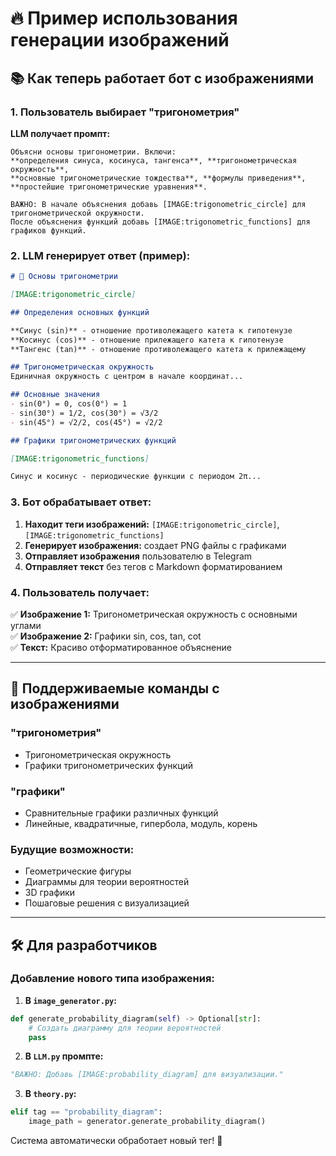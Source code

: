 # 🔥 Пример использования генерации изображений

## 📚 Как теперь работает бот с изображениями

### 1. Пользователь выбирает "тригонометрия"

**LLM получает промпт:**
```
Объясни основы тригонометрии. Включи: 
**определения синуса, косинуса, тангенса**, **тригонометрическая окружность**, 
**основные тригонометрические тождества**, **формулы приведения**, 
**простейшие тригонометрические уравнения**. 

ВАЖНО: В начале объяснения добавь [IMAGE:trigonometric_circle] для тригонометрической окружности. 
После объяснения функций добавь [IMAGE:trigonometric_functions] для графиков функций.
```

### 2. LLM генерирует ответ (пример):

```markdown
# 🔄 Основы тригонометрии

[IMAGE:trigonometric_circle]

## Определения основных функций

**Синус (sin)** - отношение противолежащего катета к гипотенузе
**Косинус (cos)** - отношение прилежащего катета к гипотенузе  
**Тангенс (tan)** - отношение противолежащего катета к прилежащему

## Тригонометрическая окружность
Единичная окружность с центром в начале координат...

## Основные значения
- sin(0°) = 0, cos(0°) = 1
- sin(30°) = 1/2, cos(30°) = √3/2
- sin(45°) = √2/2, cos(45°) = √2/2

## Графики тригонометрических функций

[IMAGE:trigonometric_functions]

Синус и косинус - периодические функции с периодом 2π...
```

### 3. Бот обрабатывает ответ:

1. **Находит теги изображений:** `[IMAGE:trigonometric_circle]`, `[IMAGE:trigonometric_functions]`
2. **Генерирует изображения:** создает PNG файлы с графиками
3. **Отправляет изображения** пользователю в Telegram
4. **Отправляет текст** без тегов с Markdown форматированием

### 4. Пользователь получает:

✅ **Изображение 1:** Тригонометрическая окружность с основными углами  
✅ **Изображение 2:** Графики sin, cos, tan, cot  
✅ **Текст:** Красиво отформатированное объяснение

---

## 🚀 Поддерживаемые команды с изображениями

### "тригонометрия"
- Тригонометрическая окружность
- Графики тригонометрических функций

### "графики"  
- Сравнительные графики различных функций
- Линейные, квадратичные, гипербола, модуль, корень

### Будущие возможности:
- Геометрические фигуры
- Диаграммы для теории вероятностей
- 3D графики
- Пошаговые решения с визуализацией

---

## 🛠️ Для разработчиков

### Добавление нового типа изображения:

1. **В `image_generator.py`:**
```python
def generate_probability_diagram(self) -> Optional[str]:
    # Создать диаграмму для теории вероятностей
    pass
```

2. **В `LLM.py` промпте:**
```python
"ВАЖНО: Добавь [IMAGE:probability_diagram] для визуализации."
```

3. **В `theory.py`:**
```python
elif tag == "probability_diagram":
    image_path = generator.generate_probability_diagram()
```

Система автоматически обработает новый тег! 🎉

